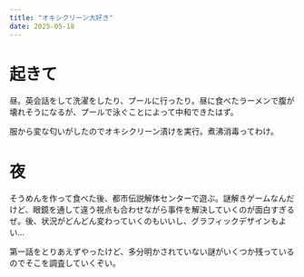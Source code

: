 ```yaml
---
title: "オキシクリーン大好き"
date: 2025-05-18
---
```


# 起きて
昼。英会話をして洗濯をしたり、プールに行ったり。昼に食べたラーメンで腹が壊れそうになるが、プールで泳ぐことによって中和できたはず。

服から変な匂いがしたのでオキシクリーン漬けを実行。煮沸消毒ってわけ。
# 夜
そうめんを作って食べた後、都市伝説解体センターで遊ぶ。謎解きゲームなんだけど、眼鏡を通して違う視点も合わせながら事件を解決していくのが面白すぎるぜ。後、状況がどんどん変わっていくのもいいし、グラフィックデザインもよい...

第一話をとりあえずやったけど、多分明かされていない謎がいくつか残っているのでそこを調査していくぞい。